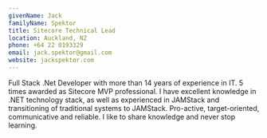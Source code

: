 ```yaml
---
givenName: Jack
familyName: Spektor
title: Sitecore Technical Lead
location: Auckland, NZ
phone: +64 22 0193329
email: jack.spektor@gmail.com
website: jackspektor.com
---
```

Full Stack .Net Developer with more than 14 years of experience in IT. 5 times awarded as Sitecore MVP professional. I have excellent knowledge in .NET technology stack, as well as experienced in JAMStack and transitioning of traditional systems to JAMStack. Pro-active, target-oriented, communicative and reliable. I like to share knowledge and never stop learning.